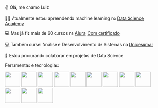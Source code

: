 :v: Olá, me chamo Luiz

:man_technologist: Atualmente estou apreendendo machine learning na [Data Science Academy](https://www.datascienceacademy.com.br/start)

:computer: Mas já fiz mais de 60 cursos na [Alura](https://www.alura.com.br). [Com certificado](https://cursos.alura.com.br/user/lluizsoares96/fullCertificate/b916025d73b5b34c718a32a5cd437432)

:computer: Também cursei Análise e Desenvolvimento de Sistemas na [Unicesumar](https://www.unicesumar.edu.br/home/)

:busts_in_silhouette: Estou procurando colaborar em projetos de Data Science

Ferramentas e tecnologias:

<img src="https://cdn.jsdelivr.net/gh/devicons/devicon/icons/docker/docker-original-wordmark.svg" width="50" height="50"/> <img src="https://cdn.jsdelivr.net/gh/devicons/devicon/icons/flask/flask-original.svg" width="50" height="50"/> <img src="https://cdn.jsdelivr.net/gh/devicons/devicon/icons/git/git-original.svg" width="50" height="50"/>  <img src="https://cdn.jsdelivr.net/gh/devicons/devicon/icons/linux/linux-original.svg" width="50" height="50"/> <img src="https://cdn.jsdelivr.net/gh/devicons/devicon/icons/mysql/mysql-original.svg" width="50" height="50"/> <img src="https://cdn.jsdelivr.net/gh/devicons/devicon/icons/postgresql/postgresql-original.svg" width="50" height="50"/> <img src="https://cdn.jsdelivr.net/gh/devicons/devicon/icons/mongodb/mongodb-original.svg" width="50" height="50"/> <img src="https://cdn.jsdelivr.net/gh/devicons/devicon/icons/sqlite/sqlite-original.svg" width="50" height="50"/> <img src="https://cdn.jsdelivr.net/gh/devicons/devicon/icons/python/python-original.svg" width="50" height="50"/> <img src="https://cdn.jsdelivr.net/gh/devicons/devicon/icons/rstudio/rstudio-original.svg" width="50" height="50"/> <img src="https://cdn.jsdelivr.net/gh/devicons/devicon/icons/r/r-original.svg" width="50" height="50"/> <img src="https://cdn.jsdelivr.net/gh/devicons/devicon/icons/selenium/selenium-original.svg" width="50" height="50"/>
